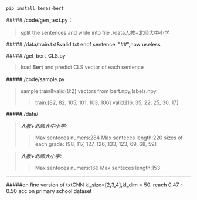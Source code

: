 `pip install keras-bert`

#####./code/gen_text.py：
>split the sentences and write into file ./data人教+北师大中小学
    
#####./data/train.txt&valid.txt
    enof sentence: "##",now useless

#####./get_bert_CLS.py
>load **Bert** and predict CLS vector of each sentence

#####./code/sample.py：
>sample train&valid(8:2) vectors from bert.npy,labels.npy 
>>train:[82, 82, 105, 101, 103, 106]
valid:[16, 35, 22, 25, 30, 17] 

#####./data/
>***人教+北师大中小学:***
>>Max senteces numers:284
>>Max senteces length:220
>>sizes of each grade: [98, 117, 127, 126, 133, 123, 69, 68, 59]

>***人教+北师大小学:***
>>Max senteces numers:169
>>Max senteces length:153
---
#####on fine version of txtCNN
kl_size=[2,3,4],kl_dim = 50.
reach 0.47 - 0.50 acc on primary school dataset